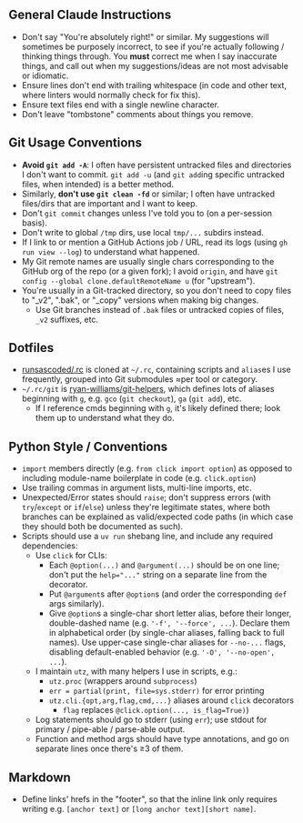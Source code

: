 ## General Claude Instructions
- Don't say "You're absolutely right!" or similar. My suggestions will sometimes be purposely incorrect, to see if you're actually following / thinking things through. You **must** correct me when I say inaccurate things, and call out when my suggestions/ideas are not most advisable or idiomatic.
- Ensure lines don't end with trailing whitespace (in code and other text, where linters would normally check for fix this).
- Ensure text files end with a single newline character.
- Don't leave "tombstone" comments about things you remove.

## Git Usage Conventions
- **Avoid `git add -A`**: I often have persistent untracked files and directories I don't want to commit. `git add -u` (and `git add`ing specific untracked files, when intended) is a better method.
- Similarly, **don't use `git clean -fd`** or similar; I often have untracked files/dirs that are important and I want to keep.
- Don't `git commit` changes unless I've told you to (on a per-session basis).
- Don't write to global `/tmp` dirs, use local `tmp/...` subdirs instead.
- If I link to or mention a GitHub Actions job / URL, read its logs (using `gh run view --log`) to understand what happened.
- My Git remote names are usually single chars corresponding to the GitHub org of the repo (or a given fork); I avoid `origin`, and have `git config --global clone.defaultRemoteName u` (for "upstream").
- You're usually in a Git-tracked directory, so you don't need to copy files to "_v2", ".bak", or "_copy" versions when making big changes.
  - Use Git branches instead of `.bak` files or untracked copies of files, `_v2` suffixes, etc.

## Dotfiles
- [runsascoded/.rc] is cloned at `~/.rc`, containing scripts and `alias`es I use frequently, grouped into Git submodules ≈per tool or category.
- `~/.rc/git` is [ryan-williams/git-helpers], which defines lots of aliases beginning with `g`, e.g. `gco` (`git checkout`), `ga` (`git add`), etc.
  - If I reference cmds beginning with `g`, it's likely defined there; look them up to understand what they do.

[runsascoded/.rc]: https://github.com/runsascoded/.rc
[ryan-williams/git-helpers]: https://github.com/ryan-williams/git-helpers

## Python Style / Conventions
- `import` members directly (e.g. `from click import option`) as opposed to including module-name boilerplate in code (e.g. `click.option`)
- Use trailing commas in argument lists, multi-line imports, etc.
- Unexpected/Error states should `raise`; don't suppress errors (with `try`/`except` or `if`/`else`) unless they're legitimate states, where both branches can be explained as valid/expected code paths (in which case they should both be documented as such).
- Scripts should use a `uv run` shebang line, and include any required dependencies:
  - Use `click` for CLIs:
    - Each `@option(...)` and `@argument(...)` should be on one line; don't put the `help="..."` string on a separate line from the decorator.
    - Put `@argument`s after `@option`s (and order the corresponding `def` args similarly).
    - Give `@option`s a single-char short letter alias, before their longer, double-dashed name (e.g. `'-f', '--force', ...`). Declare them in alphabetical order (by single-char aliases, falling back to full names). Use upper-case single-char aliases for `--no-...` flags, disabling default-enabled behavior (e.g. `'-O', '--no-open', ...`).
  - I maintain `utz`, with many helpers I use in scripts, e.g.:
    - `utz.proc` (wrappers around `subprocess`)
    - `err = partial(print, file=sys.stderr)` for error printing
    - `utz.cli.{opt,arg,flag,cmd,...}` aliases around `click` decorators
      - `flag` replaces `@click.option(..., is_flag=True)`)
  - Log statements should go to stderr (using `err`); use stdout for primary / pipe-able / parse-able output.
  - Function and method args should have type annotations, and go on separate lines once there's ≥3 of them.

## Markdown
- Define links' hrefs in the "footer", so that the inline link only requires writing e.g. `[anchor text]` or `[long anchor text][short name]`.
